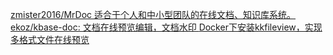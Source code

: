 [zmister2016/MrDoc 适合于个人和中小型团队的在线文档、知识库系统。](https://github.com/zmister2016/MrDoc)
[ekoz/kbase-doc: 文档在线预览编辑，文档水印 ](https://github.com/ekoz/kbase-doc)
[Docker下安装kkfileview，实现多格式文件在线预览 ](https://www.codeleading.com/article/98374806762/)